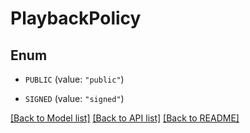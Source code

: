 # PlaybackPolicy

## Enum


* `PUBLIC` (value: `"public"`)

* `SIGNED` (value: `"signed"`)


[[Back to Model list]](../README.md#documentation-for-models) [[Back to API list]](../README.md#documentation-for-api-endpoints) [[Back to README]](../README.md)


